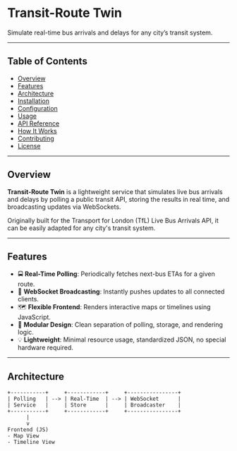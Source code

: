 # Transit-Route Twin

Simulate real-time bus arrivals and delays for any city’s transit system.

---

## Table of Contents

- [Overview](#overview)
- [Features](#features)
- [Architecture](#architecture)
- [Installation](#installation)
- [Configuration](#configuration)
- [Usage](#usage)
- [API Reference](#api-reference)
- [How It Works](#how-it-works)
- [Contributing](#contributing)
- [License](#license)

---

## Overview

**Transit-Route Twin** is a lightweight service that simulates live bus arrivals and delays by polling a public transit API, storing the results in real time, and broadcasting updates via WebSockets.

Originally built for the Transport for London (TfL) Live Bus Arrivals API, it can be easily adapted for any city's transit system.

---

## Features

- 🚍 **Real-Time Polling**: Periodically fetches next-bus ETAs for a given route.
- 📡 **WebSocket Broadcasting**: Instantly pushes updates to all connected clients.
- 🗺️ **Flexible Frontend**: Renders interactive maps or timelines using JavaScript.
- 🧩 **Modular Design**: Clean separation of polling, storage, and rendering logic.
- 💡 **Lightweight**: Minimal resource usage, standardized JSON, no special hardware required.

---

## Architecture

```text
+-----------+     +------------+     +----------------+
| Polling   | --> | Real-Time  | --> | WebSocket      |
| Service   |     | Store      |     | Broadcaster    |
+-----------+     +------------+     +----------------+
      |
      v
Frontend (JS)
- Map View
- Timeline View


